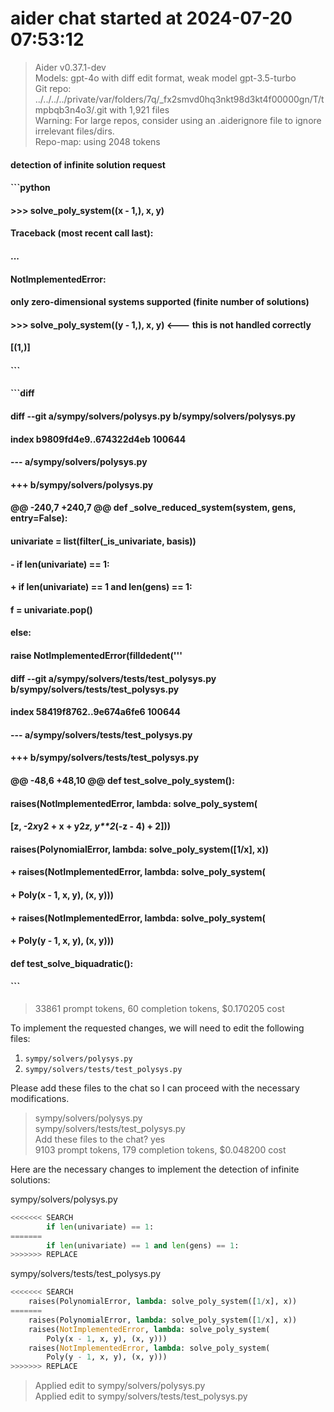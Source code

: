 
# aider chat started at 2024-07-20 07:53:12

> Aider v0.37.1-dev  
> Models: gpt-4o with diff edit format, weak model gpt-3.5-turbo  
> Git repo: ../../../../private/var/folders/7q/_fx2smvd0hq3nkt98d3kt4f00000gn/T/tmpbqb3n4o3/.git with 1,921 files  
> Warning: For large repos, consider using an .aiderignore file to ignore irrelevant files/dirs.  
> Repo-map: using 2048 tokens  

#### detection of infinite solution request  
#### ```python  
#### >>> solve_poly_system((x - 1,), x, y)  
#### Traceback (most recent call last):  
#### ...  
#### NotImplementedError:  
#### only zero-dimensional systems supported (finite number of solutions)  
#### >>> solve_poly_system((y - 1,), x, y)  <--- this is not handled correctly  
#### [(1,)]  
#### ```  
#### ```diff  
#### diff --git a/sympy/solvers/polysys.py b/sympy/solvers/polysys.py  
#### index b9809fd4e9..674322d4eb 100644  
#### --- a/sympy/solvers/polysys.py  
#### +++ b/sympy/solvers/polysys.py  
#### @@ -240,7 +240,7 @@ def _solve_reduced_system(system, gens, entry=False):  
####    
####          univariate = list(filter(_is_univariate, basis))  
####    
#### -        if len(univariate) == 1:  
#### +        if len(univariate) == 1 and len(gens) == 1:  
####              f = univariate.pop()  
####          else:  
####              raise NotImplementedError(filldedent('''  
#### diff --git a/sympy/solvers/tests/test_polysys.py b/sympy/solvers/tests/test_polysys.py  
#### index 58419f8762..9e674a6fe6 100644  
#### --- a/sympy/solvers/tests/test_polysys.py  
#### +++ b/sympy/solvers/tests/test_polysys.py  
#### @@ -48,6 +48,10 @@ def test_solve_poly_system():  
####      raises(NotImplementedError, lambda: solve_poly_system(  
####          [z, -2*x*y**2 + x + y**2*z, y**2*(-z - 4) + 2]))  
####      raises(PolynomialError, lambda: solve_poly_system([1/x], x))  
#### +    raises(NotImplementedError, lambda: solve_poly_system(  
#### +        Poly(x - 1, x, y), (x, y)))  
#### +    raises(NotImplementedError, lambda: solve_poly_system(  
#### +        Poly(y - 1, x, y), (x, y)))  
####    
####    
####  def test_solve_biquadratic():  
#### ```  
> 33861 prompt tokens, 60 completion tokens, $0.170205 cost  

To implement the requested changes, we will need to edit the following files:

1. `sympy/solvers/polysys.py`
2. `sympy/solvers/tests/test_polysys.py`

Please add these files to the chat so I can proceed with the necessary modifications.

> sympy/solvers/polysys.py  
> sympy/solvers/tests/test_polysys.py  
> Add these files to the chat? yes  
> 9103 prompt tokens, 179 completion tokens, $0.048200 cost  

Here are the necessary changes to implement the detection of infinite solutions:

sympy/solvers/polysys.py
```python
<<<<<<< SEARCH
        if len(univariate) == 1:
=======
        if len(univariate) == 1 and len(gens) == 1:
>>>>>>> REPLACE
```

sympy/solvers/tests/test_polysys.py
```python
<<<<<<< SEARCH
    raises(PolynomialError, lambda: solve_poly_system([1/x], x))
=======
    raises(PolynomialError, lambda: solve_poly_system([1/x], x))
    raises(NotImplementedError, lambda: solve_poly_system(
        Poly(x - 1, x, y), (x, y)))
    raises(NotImplementedError, lambda: solve_poly_system(
        Poly(y - 1, x, y), (x, y)))
>>>>>>> REPLACE
```

> Applied edit to sympy/solvers/polysys.py  
> Applied edit to sympy/solvers/tests/test_polysys.py  
